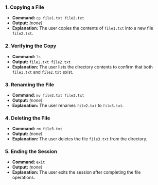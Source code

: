 ### 1. **Copying a File**
- **Command:** `cp file1.txt file2.txt`
- **Output:** *(none)*
- **Explanation:** The user copies the contents of `file1.txt` into a new file `file2.txt`.

### 2. **Verifying the Copy**
- **Command:** `ls`
- **Output:** `file1.txt file2.txt`
- **Explanation:** The user lists the directory contents to confirm that both `file1.txt` and `file2.txt` exist.

### 3. **Renaming the File**
- **Command:** `mv file2.txt file3.txt`
- **Output:** *(none)*
- **Explanation:** The user renames `file2.txt` to `file3.txt`.

### 4. **Deleting the File**
- **Command:** `rm file3.txt`
- **Output:** *(none)*
- **Explanation:** The user deletes the file `file3.txt` from the directory.

### 5. **Ending the Session**
- **Command:** `exit`
- **Output:** *(none)*
- **Explanation:** The user exits the session after completing the file operations.
